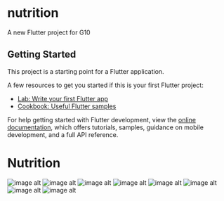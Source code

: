 # nutrition

A new Flutter project for G10

## Getting Started

This project is a starting point for a Flutter application.

A few resources to get you started if this is your first Flutter project:

- [Lab: Write your first Flutter app](https://docs.flutter.dev/get-started/codelab)
- [Cookbook: Useful Flutter samples](https://docs.flutter.dev/cookbook)

For help getting started with Flutter development, view the
[online documentation](https://docs.flutter.dev/), which offers tutorials,
samples, guidance on mobile development, and a full API reference.
# Nutrition


![image alt](https://github.com/Fazo201/nutrition/blob/ebfd4ba6e645992ca12ee757b9aecd56b3d31a14/screen_shots/splash.png)
![image alt](https://github.com/Fazo201/nutrition/blob/ebfd4ba6e645992ca12ee757b9aecd56b3d31a14/screen_shots/sign_up.png)
![image alt](https://github.com/Fazo201/nutrition/blob/ebfd4ba6e645992ca12ee757b9aecd56b3d31a14/screen_shots/sign_in.png)
![image alt](https://github.com/Fazo201/nutrition/blob/ebfd4ba6e645992ca12ee757b9aecd56b3d31a14/screen_shots/home.png)
![image alt](https://github.com/Fazo201/nutrition/blob/ebfd4ba6e645992ca12ee757b9aecd56b3d31a14/screen_shots/search_recipes.png)
![image alt](https://github.com/Fazo201/nutrition/blob/ebfd4ba6e645992ca12ee757b9aecd56b3d31a14/screen_shots/filter.png)
![image alt](https://github.com/Fazo201/nutrition/blob/ebfd4ba6e645992ca12ee757b9aecd56b3d31a14/screen_shots/food_details.png)
![image alt](https://github.com/Fazo201/nutrition/blob/ebfd4ba6e645992ca12ee757b9aecd56b3d31a14/screen_shots/profile.png)

